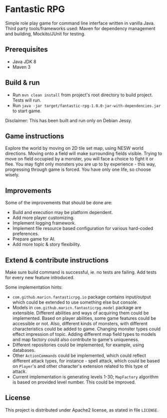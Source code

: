 # Fantastic RPG

Simple role play game for command line interface written in vanilla Java.
Third party tools/frameworks used: Maven for dependency management and building, Mockito/JUnit for testing.

## Prerequisites

* Java JDK 8
* Maven 3

## Build & run 

* Run `mvn clean install` from project's root directory to build project. Tests will run.
* Run `java -jar target/fantastic-rpg-1.0.0-jar-with-dependencies.jar` to start game.
 
Disclaimer: This has been built and run only on Debian Jessy.
 
## Game instructions

Explore the world by moving on 2D tile set map, using NESW world directions. 
Moving onto a field will make surrounding fields visible. 
Trying to move on field occupied by a monster, you will face a choice to fight it or flee. 
You may fight only monsters you are up to by experience - this way, progressing through game is forced.
You have only one life, so choose wisely.

## Improvements

Some of the improvements that should be done are:

* Build and execution may be platform dependent. 
* Add more player customizing.
* Implement logging framework.
* Implement file resource based configuration for various hard-coded preferences.
* Prepare game for AI.
* Add more topic & story flexibility.

## Extend & contribute instructions

Make sure build command is successful, ie. no tests are failing. Add tests for every new feature introduced.

Some implementation hints:

* `com.github.maricn.fantasticrpg.io` package contains input/output which could be extended to use something else but console.
* Models in `com.github.maricn.fantasticrpg.model` package are extensible. Different abilities and ways of acquiring them could be implemented. Based on player abilities, some game features could be accessible or not. Also, different kinds of monsters, with different characteristics could be added to game. Changing monster types could effect impression of topic. Adding different map field types to models and map factory could also contribute to game's uniqueness.
* Different repositories could be implemented, for example, using databases.
* Other `ActionCommands` could be implemented, which could reflect different attack types, for instance - spell attack, which could be based on `Player`'s and other character's extension related to this type of attack.
* Current implementation is generating levels 1-30; `MapFactory` algorithm is based on provided level number. This could be improved.

## License

This project is distributed under Apache2 license, as stated in file `LICENSE`.
